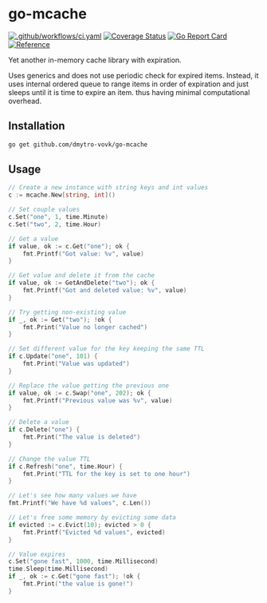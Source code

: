# go-mcache
[![.github/workflows/ci.yaml](https://github.com/dmytro-vovk/go-mcache/actions/workflows/ci.yaml/badge.svg)](https://github.com/dmytro-vovk/go-mcache/actions/workflows/ci.yaml)
[![Coverage Status](https://coveralls.io/repos/github/dmytro-vovk/go-mcache/badge.svg)](https://coveralls.io/github/dmytro-vovk/go-mcache)
[![Go Report Card](https://goreportcard.com/badge/github.com/dmytro-vovk/go-mcache)](https://goreportcard.com/report/github.com/dmytro-vovk/go-mcache)
[![Reference](https://pkg.go.dev/badge/github.com/dmytro-vovk/go-mcache.svg)](https://pkg.go.dev/github.com/dmytro-vovk/go-mcache)

Yet another in-memory cache library with expiration.

Uses generics and does not use periodic check for expired items.
Instead, it uses internal ordered queue to range items in order of expiration and just sleeps until it is time to expire an item.
thus having minimal computational overhead.

## Installation

```sh
go get github.com/dmytro-vovk/go-mcache
```

## Usage

```go
// Create a new instance with string keys and int values
c := mcache.New[string, int]()

// Set couple values
c.Set("one", 1, time.Minute)
c.Set("two", 2, time.Hour)

// Get a value
if value, ok := c.Get("one"); ok {
	fmt.Printf("Got value: %v", value)
}

// Get value and delete it from the cache
if value, ok := GetAndDelete("two"); ok {
    fmt.Printf("Got and deleted value: %v", value)
}

// Try getting non-existing value
if _, ok := Get("two"); !ok {
    fmt.Print("Value no longer cached")
}

// Set different value for the key keeping the same TTL
if c.Update("one", 101) {
    fmt.Print("Value was updated")
}

// Replace the value getting the previous one
if value, ok := c.Swap("one", 202); ok {
    fmt.Printf("Previous value was %v", value)
}

// Delete a value
if c.Delete("one") {
    fmt.Print("The value is deleted")
}

// Change the value TTL 
if c.Refresh("one", time.Hour) {
    fmt.Print("TTL for the key is set to one hour")
}

// Let's see how many values we have
fmt.Printf("We have %d values", c.Len())

// Let's free some memory by evicting some data
if evicted := c.Evict(10); evicted > 0 {
    fmt.Printf("Evicted %d values", evicted)
}

// Value expires
c.Set("gone fast", 1000, time.Millisecond)
time.Sleep(time.Millisecond)
if _, ok := c.Get("gone fast"); !ok {
    fmt.Print("the value is gone!")
}
```
